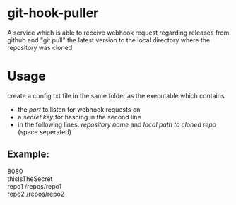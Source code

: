 # git-hook-puller
A service which is able to receive webhook request regarding releases from github and "git pull" the latest version to the local directory where the repository was cloned

# Usage
create a config.txt file in the same folder as the executable which contains:
- the *port* to listen for webhook requests on
- a *secret key* for hashing in the second line
- in the following lines: *repository name* and *local path to cloned repo* (space seperated) 

## Example:
8080  
thisIsTheSecret  
repo1 /repos/repo1  
repo2 /repos/repo2  
